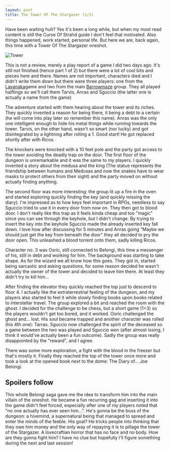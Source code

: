 ```yaml
---
layout: post
title: The Tower Of The Stargazer (1/2)
---
```


Have been waiting huh? Yes it's been a long while, but when my most read content is still the Curse Of Strahd guide I don't feel that motivated. Also things happened, work started, personal life. But here we are, back again, this time with a Tower Of The Stargazer oneshot.

![Tower](https://tenfootpole.org/ironspike/wp-content/uploads/2012/11/stargazer-1280x720.jpg)

<!--more-->

This is not a review, merely a play report of a game I did two days ago. It's still not finished (hence part 1 of 2) but there were a lot of cool bits and pieces here and there. Names are not important, characters died and I didn't write them down but there were three players: one from the [Layanaka](https://www.drivethrurpg.com/product/347216/The-Hidden-Colony-Of-Layanaka)game and two from the main [Barrowmaze](https://leveldrain.com/play-reports/) group. They all played halflings so we'll call them  Tarvis, Anras and Sguccio (the latter one is actually a name from the game)

The adventure started with them hearing about the tower and its riches. They quickly invented a reason for being there, it being a debt to a certain (he will come into play later so remember this name). Anras was the only one intelligent enough to hide his metal things while running towards the tower. Tarvis, on the other hand, wasn't so smart (nor lucky) and got disintegrated by a lightning after rolling a 1. Good start! He got replaced shortly after with Ricos.

The knockers were knocked with a 10 feet pole and the party got access to the tower avoiding the deadly trap on the door. The first floor of the dungeon is unremarkable and it was the same to my players. I quickly invented a story about the medusa and the king (The statue represents the friendship between humans and Medusas and now the snakes have to wear masks to protect others from their sight) and the party moved on without actually finding anything.

The second floor was more interesting: the group lit up a fire in the oven and started exploring quickly finding the key (and quickly missing the diary). I'm impressed as to how keys feel important in RPGs, needless to say Sguccio tried to use it in every door from now on. They then got to blood door. I don't really like this trap as it feels kinda cheap and too "magic" since you can see through the keyhole, but I didn't change. By trying to insert the key into the keyhole Sguccio made the already inserted key fall down. I love how after discussing for 5 minutes and Anras going "Maybe we should just get the key from beneath the door" they all decided to pry the door open. This unleashed a blood torrent onto them, sadly killing Ricos.

Character no. 3 was Osric, still connected to Belongi, this time a messenger of his, still in debt and working for him. The background was starting to take shape. As for the wizard we all know how this goes. They got in, started being sarcastic and asking questions, for some reason decided he wasn't actually the owner of the tower and decided to leave him there. At least they didn't try to kill him... 

After finding the elevator they quickly reached the top just to descend to floor 4. I actually like the extraterrestrial feeling of the dungeon, and my players also started to feel it while slowly finding books upon books related to interstellar travel. The group explored a bit and reached the room with the ghost. I decided for the challenge to be chess, but a short game (1+3) so the players wouldn't get too bored, and it worked. Osric challenged the ghost and... lost. His soul became trapped and another character was rolled (his 4th one): Tarras. Sguccio now challenged the spirit of the deceased so a game between the two was played and Sguccio won (after almost losing, I think it would've actually been a fun outcome). Sadly the group was really disappointed by the "reward", and I agree. 

There was some more exploration, a fight with the blood in the freezer but that's mostly it. Finally they reached the top of the tower once more and took a look at the opened book next to the dome: The Diary of... Joe Belongi.


## Spoilers follow 

This whole Belongi saga gave me the idea to transform him into the main villain of the oneshot. He became a fun recurring gag and inserting it into the game didn't feel forced, especially after one of my players noted that "no one actually has ever seen him...". He's gonna be the boss of the dungeon: a hivemind, a supernatural being that managed to spread and enter the minds of the feeble. His goal? He tricks people into thinking that they owe him money and the only way of repaying it is to pillage the tower of the Stargazer. A lovecraftian horror that has no face and no body. How are they gonna fight him? I have no clue but hopefully I'll figure something during the next and last session!


